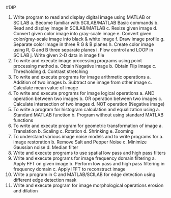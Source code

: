 #DIP
1. Write program to read and display digital image using MATLAB or SCILAB
a. Become familiar with SCILAB/MATLAB Basic commands
b. Read and display image in SCILAB/MATLAB
c. Resize given image
d. Convert given color image into gray-scale image
e. Convert given color/gray-scale image into black & white image
f. Draw image profile
g. Separate color image in three R G & B planes
h. Create color image using R, G and B three separate planes
i. Flow control and LOOP in SCILAB
j. Write given 2-D data in image file
2. To write and execute image processing programs using point processing method
a. Obtain Negative image
b. Obtain Flip image
c. Thresholding
d. Contrast stretching
3. To write and execute programs for image arithmetic operations
a. Addition of two images
b. Subtract one image from other image
c. Calculate mean value of image
4. To write and execute programs for image logical operations
a. AND operation between two images
b. OR operation between two images
c. Calculate intersection of two images
d. NOT operation (Negative image)
5. To write a program for histogram calculation and equalization using
a. Standard MATLAB function
b. Program without using standard MATLAB functions
6. To write and execute program for geometric transformation of image
a. Translation
b. Scaling
c. Rotation
d. Shrinking
e. Zooming
7. To understand various image noise models and to write programs for
a. image restoration
b. Remove Salt and Pepper Noise
c. Minimize Gaussian noise
d. Median filter 
8. Write and execute programs to use spatial low pass and high pass filters
9. Write and execute programs for image frequency domain filtering
a. Apply FFT on given image
b. Perform low pass and high pass filtering in frequency domain
c. Apply IFFT to reconstruct image
10. Write a program in C and MATLAB/SCILAB for edge detection using different edge
detection mask
11. Write and execute program for image morphological operations erosion and dilation

